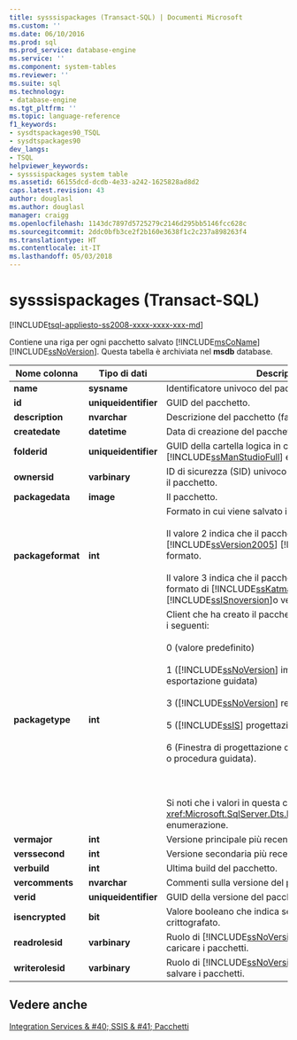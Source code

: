 ```yaml
---
title: sysssispackages (Transact-SQL) | Documenti Microsoft
ms.custom: ''
ms.date: 06/10/2016
ms.prod: sql
ms.prod_service: database-engine
ms.service: ''
ms.component: system-tables
ms.reviewer: ''
ms.suite: sql
ms.technology:
- database-engine
ms.tgt_pltfrm: ''
ms.topic: language-reference
f1_keywords:
- sysdtspackages90_TSQL
- sysdtspackages90
dev_langs:
- TSQL
helpviewer_keywords:
- sysssispackages system table
ms.assetid: 66155dcd-dcdb-4e33-a242-1625828ad8d2
caps.latest.revision: 43
author: douglasl
ms.author: douglasl
manager: craigg
ms.openlocfilehash: 1143dc7897d5725279c2146d295bb5146fcc628c
ms.sourcegitcommit: 2ddc0bfb3ce2f2b160e3638f1c2c237a898263f4
ms.translationtype: HT
ms.contentlocale: it-IT
ms.lasthandoff: 05/03/2018
---
```

# <a name="sysssispackages-transact-sql"></a>sysssispackages (Transact-SQL)
[!INCLUDE[tsql-appliesto-ss2008-xxxx-xxxx-xxx-md](../../includes/tsql-appliesto-ss2008-xxxx-xxxx-xxx-md.md)]

  Contiene una riga per ogni pacchetto salvato [!INCLUDE[msCoName](../../includes/msconame-md.md)] [!INCLUDE[ssNoVersion](../../includes/ssnoversion-md.md)]. Questa tabella è archiviata nel **msdb** database.  
  
  
|Nome colonna|Tipo di dati|Description|  
|-----------------|---------------|-----------------|  
|**name**|**sysname**|Identificatore univoco del pacchetto.|  
|**id**|**uniqueidentifier**|GUID del pacchetto.|  
|**description**|**nvarchar**|Descrizione del pacchetto (facoltativa).|  
|**createdate**|**datetime**|Data di creazione del pacchetto.|  
|**folderid**|**uniqueidentifier**|GUID della cartella logica in cui [!INCLUDE[ssManStudioFull](../../includes/ssmanstudiofull-md.md)] elenca il pacchetto.|  
|**ownersid**|**varbinary**|ID di sicurezza (SID) univoco dell'utente che ha creato il pacchetto.|  
|**packagedata**|**image**|Il pacchetto.|  
|**packageformat**|**int**|Formato in cui viene salvato il pacchetto.<br /><br /> Il valore 2 indica che il pacchetto viene salvato nel [!INCLUDE[ssVersion2005](../../includes/ssversion2005-md.md)] [!INCLUDE[ssISnoversion](../../includes/ssisnoversion-md.md)] formato.<br /><br /> Il valore 3 indica che il pacchetto viene salvato in formato di [!INCLUDE[ssKatmai](../../includes/sskatmai-md.md)] [!INCLUDE[ssISnoversion](../../includes/ssisnoversion-md.md)]o versione successiva.|  
|**packagetype**|**int**|Client che ha creato il pacchetto. I valori possibili sono i seguenti:<br /><br /> 0 (valore predefinito)<br /><br /> 1 ([!INCLUDE[ssNoVersion](../../includes/ssnoversion-md.md)] importazione / esportazione guidata)<br /><br /> 3 ([!INCLUDE[ssNoVersion](../../includes/ssnoversion-md.md)] replica)<br /><br /> 5 ([!INCLUDE[ssIS](../../includes/ssis-md.md)] progettazione)<br /><br /> 6 (Finestra di progettazione dei piani di manutenzione o procedura guidata).<br /><br /> <br /><br /> Si noti che i valori in questa colonna corrispondono al <xref:Microsoft.SqlServer.Dts.Runtime.DTSPackageType> enumerazione.|  
|**vermajor**|**int**|Versione principale più recente del pacchetto.|  
|**verssecond**|**int**|Versione secondaria più recente del pacchetto.|  
|**verbuild**|**int**|Ultima build del pacchetto.|  
|**vercomments**|**nvarchar**|Commenti sulla versione del pacchetto.|  
|**verid**|**uniqueidentifier**|GUID della versione del pacchetto.|  
|**isencrypted**|**bit**|Valore booleano che indica se un pacchetto è crittografato.|  
|**readrolesid**|**varbinary**|Ruolo di [!INCLUDE[ssNoVersion](../../includes/ssnoversion-md.md)] che consente di caricare i pacchetti.|  
|**writerolesid**|**varbinary**|Ruolo di [!INCLUDE[ssNoVersion](../../includes/ssnoversion-md.md)] che consente di salvare i pacchetti.|  
  
## <a name="see-also"></a>Vedere anche  
 [Integration Services & #40; SSIS & #41; Pacchetti](../../integration-services/integration-services-ssis-packages.md)  
  
  
